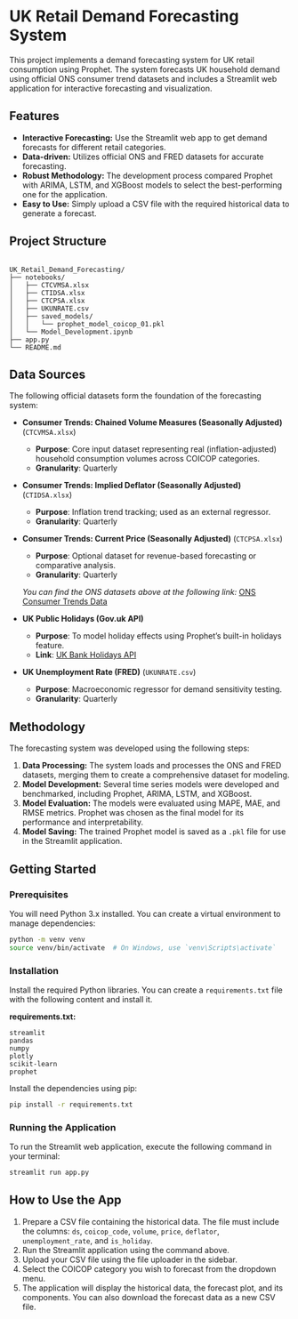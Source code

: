 # UK Retail Demand Forecasting System

This project implements a demand forecasting system for UK retail consumption using Prophet. The system forecasts UK household demand using official ONS consumer trend datasets and includes a Streamlit web application for interactive forecasting and visualization.

## Features

* **Interactive Forecasting:** Use the Streamlit web app to get demand forecasts for different retail categories.
* **Data-driven:** Utilizes official ONS and FRED datasets for accurate forecasting.
* **Robust Methodology:** The development process compared Prophet with ARIMA, LSTM, and XGBoost models to select the best-performing one for the application.
* **Easy to Use:** Simply upload a CSV file with the required historical data to generate a forecast.

## Project Structure

```

UK_Retail_Demand_Forecasting/
├── notebooks/
│   ├── CTCVMSA.xlsx
│   ├── CTIDSA.xlsx
│   ├── CTCPSA.xlsx
│   ├── UKUNRATE.csv
│   ├── saved_models/
│   │   └── prophet_model_coicop_01.pkl
│   └── Model_Development.ipynb
├── app.py
└── README.md

````

## Data Sources

The following official datasets form the foundation of the forecasting system:

* **Consumer Trends: Chained Volume Measures (Seasonally Adjusted)** (`CTCVMSA.xlsx`)
    * **Purpose**: Core input dataset representing real (inflation-adjusted) household consumption volumes across COICOP categories.
    * **Granularity**: Quarterly
* **Consumer Trends: Implied Deflator (Seasonally Adjusted)** (`CTIDSA.xlsx`)
    * **Purpose**: Inflation trend tracking; used as an external regressor.
    * **Granularity**: Quarterly
* **Consumer Trends: Current Price (Seasonally Adjusted)** (`CTCPSA.xlsx`)
    * **Purpose**: Optional dataset for revenue-based forecasting or comparative analysis.
    * **Granularity**: Quarterly

    *You can find the ONS datasets above at the following link:*
    [ONS Consumer Trends Data](https://www.ons.gov.uk/economy/nationalaccounts/satelliteaccounts/bulletins/consumertrends/julytoseptember2024/relateddata)

* **UK Public Holidays (Gov.uk API)**
    * **Purpose**: To model holiday effects using Prophet’s built-in holidays feature.
    * **Link**: [UK Bank Holidays API](https://www.api.gov.uk/gds/bank-holidays/#bank-holidays)

* **UK Unemployment Rate (FRED)** (`UKUNRATE.csv`)
    * **Purpose**: Macroeconomic regressor for demand sensitivity testing.
    * **Granularity**: Quarterly

## Methodology

The forecasting system was developed using the following steps:

1.  **Data Processing:** The system loads and processes the ONS and FRED datasets, merging them to create a comprehensive dataset for modeling.
2.  **Model Development:** Several time series models were developed and benchmarked, including Prophet, ARIMA, LSTM, and XGBoost.
3.  **Model Evaluation:** The models were evaluated using MAPE, MAE, and RMSE metrics. Prophet was chosen as the final model for its performance and interpretability.
4.  **Model Saving:** The trained Prophet model is saved as a `.pkl` file for use in the Streamlit application.

## Getting Started

### Prerequisites

You will need Python 3.x installed. You can create a virtual environment to manage dependencies:

```bash
python -m venv venv
source venv/bin/activate  # On Windows, use `venv\Scripts\activate`
````

### Installation

Install the required Python libraries. You can create a `requirements.txt` file with the following content and install it.

**requirements.txt:**

```
streamlit
pandas
numpy
plotly
scikit-learn
prophet
```

Install the dependencies using pip:

```bash
pip install -r requirements.txt
```

### Running the Application

To run the Streamlit web application, execute the following command in your terminal:

```bash
streamlit run app.py
```

## How to Use the App

1.  Prepare a CSV file containing the historical data. The file must include the columns: `ds`, `coicop_code`, `volume`, `price`, `deflator`, `unemployment_rate`, and `is_holiday`.
2.  Run the Streamlit application using the command above.
3.  Upload your CSV file using the file uploader in the sidebar.
4.  Select the COICOP category you wish to forecast from the dropdown menu.
5.  The application will display the historical data, the forecast plot, and its components. You can also download the forecast data as a new CSV file.


